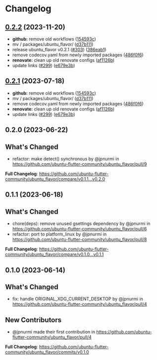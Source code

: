 # Changelog

## [0.2.2](https://github.com/spydon/ubuntu-flutter-plugins/compare/ubuntu_flavor-v0.2.1...ubuntu_flavor-v0.2.2) (2023-11-20)


* **github:** remove old workflows ([154593c](https://github.com/spydon/ubuntu-flutter-plugins/commit/154593c71e41672e830d3dc208231de10fd86b4e))
* mv / packages/ubuntu_flavor/ ([d37b111](https://github.com/spydon/ubuntu-flutter-plugins/commit/d37b111614b0b0b0767e335a2e590a1694d2a2fb))
* release ubuntu_flavor v0.2.1 ([#303](https://github.com/spydon/ubuntu-flutter-plugins/issues/303)) ([386eab1](https://github.com/spydon/ubuntu-flutter-plugins/commit/386eab1d177f495ed1cc97df8ee0071bed21b7f1))
* remove codecov.yaml from newly imported packages ([486f0f6](https://github.com/spydon/ubuntu-flutter-plugins/commit/486f0f696ab14f9d068a1cbae561152834c3a129))
* **renovate:** clean up old renovate configs ([af1126b](https://github.com/spydon/ubuntu-flutter-plugins/commit/af1126ba62d60fb411ddb0b29e326f0f51a6b297))
* update links ([#299](https://github.com/spydon/ubuntu-flutter-plugins/issues/299)) ([e679e3b](https://github.com/spydon/ubuntu-flutter-plugins/commit/e679e3b3a8a6316a0fc56e9695a6798d26f3929b))

## [0.2.1](https://github.com/canonical/ubuntu-flutter-plugins/compare/ubuntu_flavor-v0.2.0...ubuntu_flavor-v0.2.1) (2023-07-18)


* **github:** remove old workflows ([154593c](https://github.com/canonical/ubuntu-flutter-plugins/commit/154593c71e41672e830d3dc208231de10fd86b4e))
* mv / packages/ubuntu_flavor/ ([d37b111](https://github.com/canonical/ubuntu-flutter-plugins/commit/d37b111614b0b0b0767e335a2e590a1694d2a2fb))
* remove codecov.yaml from newly imported packages ([486f0f6](https://github.com/canonical/ubuntu-flutter-plugins/commit/486f0f696ab14f9d068a1cbae561152834c3a129))
* **renovate:** clean up old renovate configs ([af1126b](https://github.com/canonical/ubuntu-flutter-plugins/commit/af1126ba62d60fb411ddb0b29e326f0f51a6b297))
* update links ([#299](https://github.com/canonical/ubuntu-flutter-plugins/issues/299)) ([e679e3b](https://github.com/canonical/ubuntu-flutter-plugins/commit/e679e3b3a8a6316a0fc56e9695a6798d26f3929b))

## 0.2.0 (2023-06-22)

## What's Changed
* refactor: make detect() synchronous by @jpnurmi in https://github.com/ubuntu-flutter-community/ubuntu_flavor/pull/9


**Full Changelog**: https://github.com/ubuntu-flutter-community/ubuntu_flavor/compare/v0.1.1...v0.2.0

## 0.1.1 (2023-06-18)

## What's Changed
* chore(deps): remove unused gsettings dependency by @jpnurmi in https://github.com/ubuntu-flutter-community/ubuntu_flavor/pull/6
* refactor: port to platform_linux by @jpnurmi in https://github.com/ubuntu-flutter-community/ubuntu_flavor/pull/8


**Full Changelog**: https://github.com/ubuntu-flutter-community/ubuntu_flavor/compare/v0.1.0...v0.1.1

## 0.1.0 (2023-06-14)

## What's Changed
* fix: handle ORIGINAL_XDG_CURRENT_DESKTOP by @jpnurmi in https://github.com/ubuntu-flutter-community/ubuntu_flavor/pull/4

## New Contributors
* @jpnurmi made their first contribution in https://github.com/ubuntu-flutter-community/ubuntu_flavor/pull/4

**Full Changelog**: https://github.com/ubuntu-flutter-community/ubuntu_flavor/commits/v0.1.0
